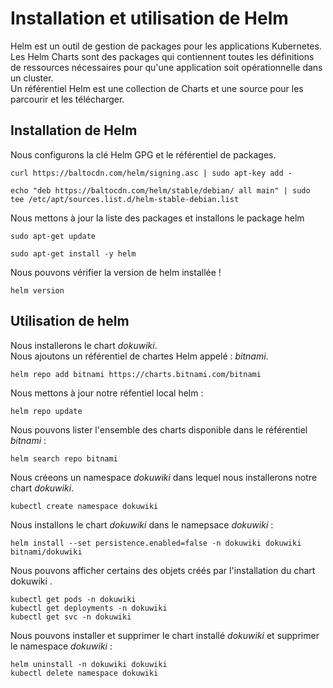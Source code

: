 # Installation et utilisation de Helm
Helm est un outil de gestion de packages pour les applications Kubernetes.<br>
Les Helm Charts sont des packages qui contiennent toutes les définitions de ressources nécessaires pour qu'une application soit opérationnelle dans un cluster.<br>
Un référentiel Helm est une collection de Charts et une source pour les parcourir et les télécharger.<br>

## Installation de Helm
Nous configurons la clé Helm GPG et le référentiel de packages.
```
curl https://baltocdn.com/helm/signing.asc | sudo apt-key add -
```

```
echo "deb https://baltocdn.com/helm/stable/debian/ all main" | sudo tee /etc/apt/sources.list.d/helm-stable-debian.list
```

Nous mettons à jour la liste des packages et installons le package helm
```
sudo apt-get update
```

```
sudo apt-get install -y helm
```

Nous pouvons vérifier la version de helm installée !
```
helm version
```

## Utilisation de helm
Nous installerons le chart *dokuwiki*.<br>
Nous ajoutons un référentiel de chartes Helm appelé : *bitnami*.
```
helm repo add bitnami https://charts.bitnami.com/bitnami
```

Nous mettons à jour notre réfentiel local helm :
```
helm repo update
```

Nous pouvons lister l'ensemble des charts disponible dans le référentiel *bitnami* :
```
helm search repo bitnami
```

Nous créeons un namespace *dokuwiki* dans lequel nous installerons notre chart *dokuwiki*.
```
kubectl create namespace dokuwiki
```

Nous installons le chart *dokuwiki* dans le namepsace *dokuwiki* :
```
helm install --set persistence.enabled=false -n dokuwiki dokuwiki bitnami/dokuwiki
```

Nous pouvons afficher certains des objets créés par l'installation du chart dokuwiki .
```
kubectl get pods -n dokuwiki
kubectl get deployments -n dokuwiki
kubectl get svc -n dokuwiki
```

Nous pouvons installer et supprimer le chart installé *dokuwiki* et supprimer le namespace *dokuwiki* :
```
helm uninstall -n dokuwiki dokuwiki
kubectl delete namespace dokuwiki
```